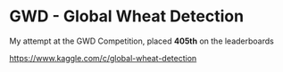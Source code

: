 # GWD - Global Wheat Detection

My attempt at the GWD Competition, placed **405th** on the leaderboards

https://www.kaggle.com/c/global-wheat-detection

